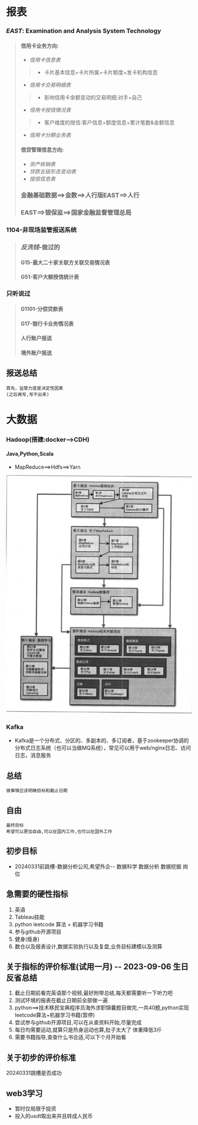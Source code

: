 # 报表
### *EAST*: Examination and Analysis System Technology
> #### **信用卡业务方向**:
> * *信用卡信息表*
>> * 卡片基本信息+卡片所属+卡片额度+发卡机构信息
> * *信用卡交易明细表*
>> * 影响信用卡余额变动的交易明细:对手+自己
> * *信用卡授信情况表*
>> * 客户维度的授信:客户信息+额度信息+累计笔数&金额信息
> * *信用卡分期业务表*
>
> #### **信贷管理信息方向**:
> * *资产核销表*
> * *贷款五级形态变动表*
> * *授信信息表*
> ### 金融基础数据==>金数==>人行版EAST==>人行
> ### EAST==>银保监==>国家金融监督管理总局

### 1104-非现场监管报送系统
> ### *反洗钱*-做过的
> #### G15-最大二十家关联方关联交易情况表
> #### G51-客户大额授信统计表

### 只听说过
> #### G1101-分偿贷款表
> #### G17-银行卡业务情况表
> #### 人行账户报送
> #### 境外账户报送

## 报送总结
```
首先，监管力度是决定性因素
(之后再写,写不出来)
```
# 大数据
### Hadoop(搭建:docker-->CDH)
#### Java,Python,Scala
* MapReduce==>Hdfs==>Yarn

[框架]:../img/Hadoop.png
![框架]

### Kafka
- Kafka是一个分布式、分区的、多副本的、多订阅者，基于zookeeper协调的分布式日志系统（也可以当做MQ系统），常见可以用于web/nginx日志、访问日志，消息服务
###

## 总结
```
做事情应该明确目标和截止日期
```

## 自由
```
最终目标
希望可以更加自由,可以在国内工作,也可以在国外工作
```
## 初步目标
- 20240331前跳槽-数据分析公司,希望外企-- 数据科学 数据分析 数据挖掘 岗位

## 急需要的硬性指标
1. 英语
2. Tableau技能
3. python leetcode 算法 + 机器学习书籍
4. 参与github开源项目
5. 健身(瘦身)
6. 数仓以及报表设计,数据实验执行以及复盘,业务目标建模以及测算

## 关于指标的评价标准(试用一月) -- 2023-09-06 生日反省总结
1. 截止日期前看完英语那个视频,最好附带总结,每天都需要听一下听力吧
2. 测试环境的报表在截止日期前全部做一遍
3. python==>技术移民宝典程序员海外求职锦囊题目做完,一共40题,python实现  leetcode算法+机器学习书籍(暂停)
4. 尝试参与github开源项目,可以在从查资料开始,尽量完成
5. 每日均需要运动,就算只是热身运动也算,肚子太大了 体重降低3斤
6. 需要书籍指导,查查什么书合适,可以下个月开始看

## 关于初步的评价标准
20240331跳槽是否成功

## web3学习
- 暂时仅局限于投资
- 投入的usdt取出来并且转成人民币




















